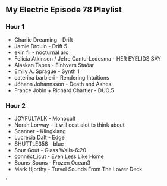 ## My Electric Episode 78 Playlist

### Hour 1
* Charlie Dreaming - Drift
* Jamie Drouin - Drift 5
* ekin fil - nocturnal arc
* Felicia Atkinson / Jefre Cantu-Ledesma - HER EYELIDS SAY
* Alaskan Tapes - Einhvers Staðar
* Emily A. Sprague - Synth 1
* caterina barbieri - Rendering Intuitions
* Jóhann Jóhannsson - Death and Ashes
* France Jobin + Richard Chartier - DUO.5

### Hour 2
* JOYFULTALK - Monocult
* Norah Lorway - It will cost alot to think about
* Scanner - Klingklang
* Lucrecia Dalt - Edge
* SHUTTLE358 - blue
* Sour Gout - Glass Walls-6:20
* connect_icut - Even Less Like Home
* Souns-Souns - Frozen Ocean3
* Mark Hjorthy - Travel Sounds From The Lower Deck

'
